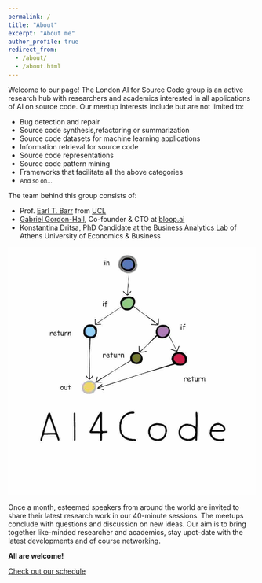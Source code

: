 ```yaml
---
permalink: /
title: "About"
excerpt: "About me"
author_profile: true
redirect_from: 
  - /about/
  - /about.html
---
```


Welcome to our page! The London AI for Source Code group is an active research hub with researchers and academics interested in all applications of AI on source code. Our meetup interests include but are not limited to:

- Bug detection and repair
- Source code synthesis,refactoring or summarization
- Source code datasets for machine learning applications
- Information retrieval for source code
- Source code representations
- Source code pattern mining
- Frameworks that facilitate all the above categories
- <small>And so on...</small>

The team behind this group consists of:
- Prof. [Earl T. Barr](https://earlbarr.com/) from [UCL](https://www.ucl.ac.uk/)
- [Gabriel Gordon-Hall](https://ggordonhall.github.io/), Co-founder & CTO at [bloop.ai](https://bloop.ai/)
- [Konstantina Dritsa](https://dritsa-konstantina.github.io/), PhD Candidate at the [Business Analytics Lab](https://www.balab.aueb.gr/) of Athens University of Economics & Business

![test](/files/github_profile.jpg)

Once a month, esteemed speakers from around the world are invited to share their latest research work in our 40-minute sessions. The meetups conclude with questions and discussion on new ideas. Our aim is to bring together like-minded researcher and academics, stay upot-date with the latest developments and of course networking.

**All are welcome!**

[Check out our schedule]()
